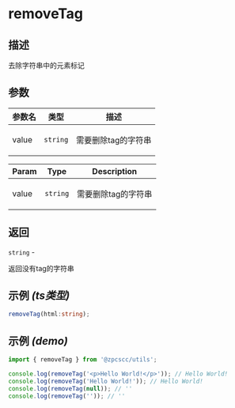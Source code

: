 # removeTag

## 描述

<p>去除字符串中的元素标记</p>

## 参数

| 参数名 | 类型                | 描述                       |
| ------ | ------------------- | -------------------------- |
| value  | <code>string</code> | <p>需要删除tag的字符串</p> |

| Param | Type                | Description                |
| ----- | ------------------- | -------------------------- |
| value | <code>string</code> | <p>需要删除tag的字符串</p> |

## 返回

<code>string</code> - <p>返回没有tag的字符串</p>

## 示例 _(ts类型)_

```typescript
removeTag(html:string);
```

## 示例 _(demo)_

```typescript
import { removeTag } from '@zpcscc/utils';

console.log(removeTag('<p>Hello World!</p>')); // Hello World!
console.log(removeTag('Hello World!')); // Hello World!
console.log(removeTag(null)); // ''
console.log(removeTag('')); // ''
```
